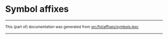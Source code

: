 
# Symbol affixes

* * *

<small>This (part of) documentation was generated from [src/fst/affixes/symbols.lexc](https://github.com/giellalt/lang-tel/blob/main/src/fst/affixes/symbols.lexc)</small>

---

